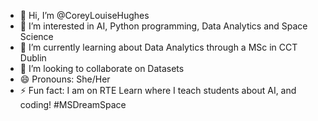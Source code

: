- 👋 Hi, I’m @CoreyLouiseHughes
- 👀 I’m interested in AI, Python programming, Data Analytics and Space Science 
- 🌱 I’m currently learning about Data Analytics through a MSc in CCT Dublin
- 💞️ I’m looking to collaborate on Datasets
- 😄 Pronouns: She/Her
- ⚡ Fun fact: I am on RTE Learn where I teach students about AI, and coding! #MSDreamSpace

<!---
CoreyLouiseHughes/CoreyLouiseHughes is a ✨ special ✨ repository because its `README.md` (this file) appears on your GitHub profile.
You can click the Preview link to take a look at your changes.
--->
